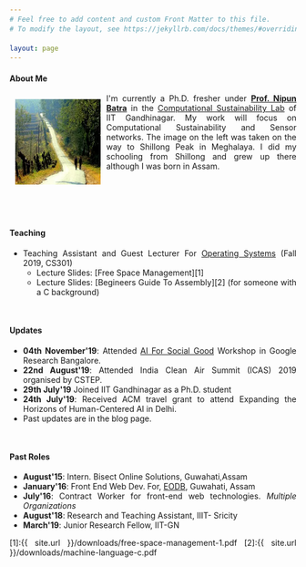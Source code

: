 ```yaml
---
# Feel free to add content and custom Front Matter to this file.
# To modify the layout, see https://jekyllrb.com/docs/themes/#overriding-theme-defaults

layout: page
---
```

<style>
	p{text-align: justify;}
	li{text-align: justify;}	
</style>
#### **About Me**

<img style="padding:10px;" align="left" width="150" height="150" src="/images/header.JPG">I'm currently a Ph.D. fresher under **[Prof. Nipun Batra](http://nipunbatra.github.io)** in the [Computational Sustainability Lab](https://sustainability-lab.github.io/) of IIT Gandhinagar. My work will focus on Computational Sustainability and Sensor networks. The image on the left was taken on the way to Shillong Peak in Meghalaya. I did my schooling from Shillong and grew up there although I was born in Assam.


<div style="margin-top: 100px"></div>

#### **Teaching**

- Teaching Assistant and Guest Lecturer For [Operating Systems](https://nipunbatra.github.io/teaching/os-fall-19/index.html) (Fall 2019, CS301)
	- Lecture Slides: [Free Space Management][1]
	- Lecture Slides: [Begineers Guide To Assembly][2] (for someone with a C background)



<div style="margin-top: 50px"></div>

#### **Updates**

- **04th November'19**: Attended [AI For Social Good](https://sites.google.com/view/aiforsocialgoodworkshop/home) Workshop in Google Research Bangalore.
- **22nd August'19**: Attended India Clean Air Summit (ICAS) 2019 organised by CSTEP.
- **29th July'19** Joined IIT Gandhinagar as a Ph.D. student
- **24th July'19**: Received ACM travel grant to attend Expanding the Horizons of Human-Centered AI in Delhi. 
- Past updates are in the blog page. 

<div style="margin-top: 50px"></div>

#### **Past Roles**

- **August'15**: Intern. Bisect Online Solutions, Guwahati,Assam
- **January'16**: Front End Web Dev. For, [EODB](http://eodbassam.in), Guwahati, Assam
- **July'16**: Contract Worker for front-end web technologies. *Multiple Organizations*
- **August'18**: Research and Teaching Assistant, IIIT- Sricity
- **March'19**: Junior Research Fellow, IIT-GN

[1]:{{ site.url }}/downloads/free-space-management-1.pdf
[2]:{{ site.url }}/downloads/machine-language-c.pdf


